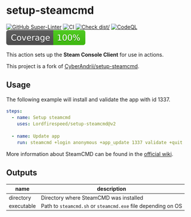 # setup-steamcmd

[![GitHub Super-Linter](https://github.com/Lordfirespeed/setup-steamcmd/actions/workflows/linter.yml/badge.svg)](https://github.com/super-linter/super-linter)
![CI](https://github.com/Lordfirespeed/setup-steamcmd/actions/workflows/ci.yml/badge.svg)
[![Check dist/](https://github.com/Lordfirespeed/setup-steamcmd/actions/workflows/check-dist.yml/badge.svg)](https://github.com/Lordfirespeed/setup-steamcmd/actions/workflows/check-dist.yml)
[![CodeQL](https://github.com/Lordfirespeed/setup-steamcmd/actions/workflows/codeql-analysis.yml/badge.svg)](https://github.com/Lordfirespeed/setup-steamcmd/actions/workflows/codeql-analysis.yml)
[![Coverage](./badges/coverage.svg)](./badges/coverage.svg)

This action sets up the **Steam Console Client** for use in actions.

This project is a fork of [CyberAndrii/setup-steamcmd](https://github.com/CyberAndrii/setup-steamcmd).

## Usage

The following example will install and validate the app with id 1337.

```yaml
steps:
  - name: Setup steamcmd
    uses: Lordfirespeed/setup-steamcmd@v2

  - name: Update app
    run: steamcmd +login anonymous +app_update 1337 validate +quit
```

More information about SteamCMD can be found in the [official wiki](https://developer.valvesoftware.com/wiki/SteamCMD).

## Outputs

| name       | description                                                  |
|------------|--------------------------------------------------------------|
| directory  | Directory where SteamCMD was installed                       |
| executable | Path to `steamcmd.sh` or `steamcmd.exe` file depending on OS |
